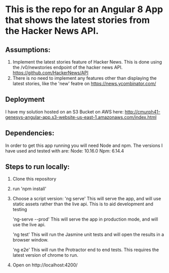 # This is the repo for an Angular 8 App that shows the latest stories from the Hacker News API.

## Assumptions:
1. Implement the latest stories feature of Hacker News. This is done using the /v0/newstories endpoint of the hacker news API. https://github.com/HackerNews/API
2. There is no need to implement any features other than displaying the latest stories, like the 'new' featre on https://news.ycombinator.com/

## Deployment
I have my solution hosted on an S3 Bucket on AWS here: http://cmurph41-genesys-angular-app.s3-website-us-east-1.amazonaws.com/index.html
 

## Dependencies: 
In order to get this app running you will need Node and npm. 
The versions I have used and tested with are:
Node: 10.16.0
Npm: 6.14.4

## Steps to run locally: 
1. Clone this repository
2. run 'npm install'
3. Choose a script version: 
    'ng serve'
    This will serve the app, and will use static assets rather than the live api. This is to aid development and testing

    'ng-serve --prod'
    This will serve the app in production mode, and will use the live api.

    'ng test' 
    This will run the Jasmine unit tests and will open the results in a browser window.

    'ng e2e'
    This will run the Protractor end to end tests. This requires the latest version of chrome to run.  
4. Open on http://localhost:4200/
